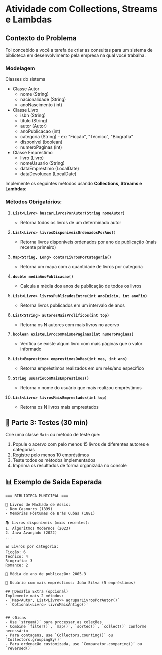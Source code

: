 # Atividade com Collections, Streams e Lambdas

## Contexto do Problema
Foi concebido a você a tarefa de criar as consultas para um sistema de biblioteca
em desenvolvimento pela empresa na qual você trabalha.

### Modelagem
Classes do sistema
- Classe Autor
  - nome (String)
  - nacionalidade (String)
  - anoNascimento (int)
- Classe Livro
  - isbn (String)
  - titulo (String)
  - autor (Autor)
  - anoPublicacao (int)
  - categoria (String) - ex: "Ficção", "Técnico", "Biografia"
  - disponivel (boolean)
  - numeroPaginas (int)
- Classe Emprestimo
  - livro (Livro)
  - nomeUsuario (String)
  - dataEmprestimo (LocalDate)
  - dataDevolucao (LocalDate)

Implemente os seguintes métodos usando **Collections, Streams e Lambdas**:

### Métodos Obrigatórios:

1. **`List<Livro> buscarLivrosPorAutor(String nomeAutor)`**
    - Retorna todos os livros de um determinado autor

2. **`List<Livro> livrosDisponiveisOrdenadosPorAno()`**
    - Retorna livros disponíveis ordenados por ano de publicação (mais recente primeiro)

3. **`Map<String, Long> contarLivrosPorCategoria()`**
    - Retorna um mapa com a quantidade de livros por categoria

4. **`double mediaAnoPublicacao()`**
    - Calcula a média dos anos de publicação de todos os livros

5. **`List<Livro> livrosPublicadosEntre(int anoInicio, int anoFim)`**
    - Retorna livros publicados em um intervalo de anos

6. **`List<String> autoresMaisProlificos(int top)`**
    - Retorna os N autores com mais livros no acervo

7. **`boolean existeLivroComMaisDePaginas(int numeroPaginas)`**
    - Verifica se existe algum livro com mais páginas que o valor informado

8. **`List<Emprestimo> emprestimosDoMes(int mes, int ano)`**
    - Retorna empréstimos realizados em um mês/ano específico

9. **`String usuarioComMaisEmprestimos()`**
    - Retorna o nome do usuário que mais realizou empréstimos

10. **`List<Livro> livrosMaisEmprestados(int top)`**
    - Retorna os N livros mais emprestados

## 🧪 Parte 3: Testes (30 min)

Crie uma classe `Main` ou método de teste que:

1. Popule o acervo com pelo menos 15 livros de diferentes autores e categorias
2. Registre pelo menos 10 empréstimos
3. Teste todos os métodos implementados
4. Imprima os resultados de forma organizada no console

## 📊 Exemplo de Saída Esperada
```
=== BIBLIOTECA MUNICIPAL ===

📖 Livros de Machado de Assis:
- Dom Casmurro (1899)
- Memórias Póstumas de Brás Cubas (1881)

📚 Livros disponíveis (mais recentes):
1. Algoritmos Modernos (2023)
2. Java Avançado (2022)
...

📊 Livros por categoria:
Ficção: 6
Técnico: 4
Biografia: 3
Romance: 2

📅 Média de ano de publicação: 2005.3

👤 Usuário com mais empréstimos: João Silva (5 empréstimos)

## 🚀Desafio Extra (opcional)
Implemente mais 2 métodos:
- `Map<Autor, List<Livro>> agruparLivrosPorAutor()`
- `Optional<Livro> livroMaisAntigo()`


## 💡Dicas
- Use `stream()` para processar as coleções
- Combine `filter()`, `map()`, `sorted()`, `collect()` conforme necessário
- Para contagens, use `Collectors.counting()` ou `Collectors.groupingBy()`
- Para ordenação customizada, use `Comparator.comparing()` ou `reversed()`